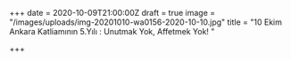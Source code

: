 +++
date = 2020-10-09T21:00:00Z
draft = true
image = "/images/uploads/img-20201010-wa0156-2020-10-10.jpg"
title = "10 Ekim Ankara Katliamının 5.Yılı  : Unutmak Yok, Affetmek Yok! "

+++

